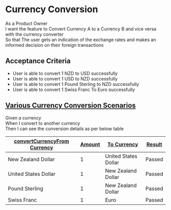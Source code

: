 # Currency Conversion  
As a Product Owner  
I want the feature to Convert Currency A to a Currency B and vice versa with the currency converter  
So that The user gets an indication of the exchange rates and makes an informed decision on their foreign transactions  


## Acceptance Criteria
-	User is able to convert 1 NZD to USD successfully
-	User is able to convert 1 USD to NZD successfully
-	User is able to convert 1 Pound Sterling to NZD successfully
-	User is able to convert 1 Swiss Franc To Euro successfully


## [Various Currency Conversion Scenarios](-)
Given a currency  
When I convert to another currency  
Then I can see the conversion details as per below table  

| [convertCurrency][][From Currency][] | [Amount][] | [To Currency][]      | [Result][] |
| ------------------------------------ | ---------- | -------------------- | ---------- |
| New Zealand Dollar                   | 1          | United States Dollar | Passed     |
| United States Dollar                 | 1          | New Zealand Dollar   | Passed     |
| Pound Sterling                       | 1          | New Zealand Dollar   | Passed     |
| Swiss Franc                          | 1          | Euro                 | Passed     |


[From Currency]: - "#from"
[Amount]: - "#amount"
[To Currency]: - "#to"
[convertCurrency]: - "#result = convertCurrency(#from, #amount, #to)"
[Result]: - "?=#result"


<!--


-->